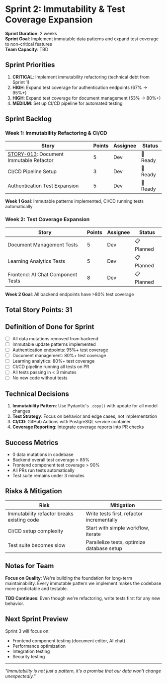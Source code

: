 # Sprint 2: Immutability & Test Coverage Expansion

**Sprint Duration**: 2 weeks  
**Sprint Goal**: Implement immutable data patterns and expand test coverage to non-critical features  
**Team Capacity**: TBD  

## Sprint Priorities

1. **CRITICAL**: Implement immutability refactoring (technical debt from Sprint 1)
2. **HIGH**: Expand test coverage for authentication endpoints (67% → 95%+)
3. **HIGH**: Expand test coverage for document management (53% → 80%+)
4. **MEDIUM**: Set up CI/CD pipeline for automated testing

## Sprint Backlog

### Week 1: Immutability Refactoring & CI/CD

| Story | Points | Assignee | Status |
|-------|--------|----------|--------|
| [STORY-013](../stories/backend/STORY-013-document-immutable-refactor.md): Document Immutable Refactor | 5 | Dev | 🔄 Ready |
| CI/CD Pipeline Setup | 3 | Dev | 🔄 Ready |
| Authentication Test Expansion | 5 | Dev | 🔄 Ready |

**Week 1 Goal**: Immutable patterns implemented, CI/CD running tests automatically

### Week 2: Test Coverage Expansion

| Story | Points | Assignee | Status |
|-------|--------|----------|--------|
| Document Management Tests | 5 | Dev | 📋 Planned |
| Learning Analytics Tests | 5 | Dev | 📋 Planned |
| Frontend: AI Chat Component Tests | 8 | Dev | 📋 Planned |

**Week 2 Goal**: All backend endpoints have >80% test coverage

## Total Story Points: 31

## Definition of Done for Sprint

- [ ] All data mutations removed from backend
- [ ] Immutable update patterns implemented
- [ ] Authentication endpoints: 95%+ test coverage
- [ ] Document management: 80%+ test coverage
- [ ] Learning analytics: 80%+ test coverage
- [ ] CI/CD pipeline running all tests on PR
- [ ] All tests passing in < 3 minutes
- [ ] No new code without tests

## Technical Decisions

1. **Immutability Pattern**: Use Pydantic's `.copy()` with update for all model changes
2. **Test Strategy**: Focus on behavior and edge cases, not implementation
3. **CI/CD**: GitHub Actions with PostgreSQL service container
4. **Coverage Reporting**: Integrate coverage reports into PR checks

## Success Metrics

- 0 data mutations in codebase
- Backend overall test coverage > 85%
- Frontend component test coverage > 90%
- All PRs run tests automatically
- Test suite remains under 3 minutes

## Risks & Mitigation

| Risk | Mitigation |
|------|------------|
| Immutability refactor breaks existing code | Write tests first, refactor incrementally |
| CI/CD setup complexity | Start with simple workflow, iterate |
| Test suite becomes slow | Parallelize tests, optimize database setup |

## Notes for Team

**Focus on Quality**: We're building the foundation for long-term maintainability. Every immutable pattern we implement makes the codebase more predictable and testable.

**TDD Continues**: Even though we're refactoring, write tests first for any new behavior.

## Next Sprint Preview

Sprint 3 will focus on:
- Frontend component testing (document editor, AI chat)
- Performance optimization
- Integration testing
- Security testing

---

*"Immutability is not just a pattern, it's a promise that our data won't change unexpectedly."*